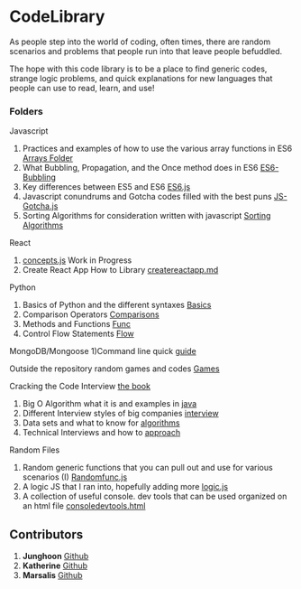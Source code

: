 # CodeLibrary

As people step into the world of coding, often times, there are random scenarios and problems that people run into that leave people befuddled. 

The hope with this code library is to be a place to find generic codes, strange logic problems, and quick explanations for new languages that people can use to read, learn, and use!

### Folders
Javascript 
1) Practices and examples of how to use the various array functions in ES6 [Arrays Folder](https://github.com/juhuyoon/codeLibrary/tree/master/Javascript/ES6-Arrays)  
2) What Bubbling, Propagation, and the Once method does in ES6 [ES6-Bubbling](https://github.com/juhuyoon/codeLibrary/tree/master/Javascript/ES6-Bubbling%20and%20Propagation)
3) Key differences between ES5 and ES6 [ES6.js](https://github.com/juhuyoon/codeLibrary/blob/master/ES6_logic.js)
4) Javascript conundrums and Gotcha codes filled with the best puns [JS-Gotcha.js](https://github.com/juhuyoon/codeLibrary/blob/master/JS-Gotchas.js)
5) Sorting Algorithms for consideration written with javascript [Sorting Algorithms](https://github.com/juhuyoon/codeLibrary/tree/master/Sorting%20Algorithms)

React
1)  [concepts.js](https://github.com/juhuyoon/codeLibrary/blob/master/React/concepts.js) Work in Progress
2) Create React App How to Library [createreactapp.md](https://github.com/juhuyoon/codeLibrary/blob/master/React/createreactapp.md)

Python
1) Basics of Python and the different syntaxes [Basics](https://github.com/juhuyoon/codeLibrary/blob/master/PythonBasics/Basics.py) 
2) Comparison Operators [Comparisons](https://github.com/juhuyoon/codeLibrary/blob/master/PythonBasics/Comparison%20Operators.py)
3) Methods and Functions [Func](https://github.com/juhuyoon/codeLibrary/blob/master/PythonBasics/Methods%20and%20Functions.py)
4) Control Flow Statements [Flow](https://github.com/juhuyoon/codeLibrary/blob/master/PythonBasics/control%20flow%20statements.py)

MongoDB/Mongoose
1)Command line quick [guide](https://github.com/juhuyoon/codeLibrary/blob/master/MongoDB/commandline.md)

Outside the repository random games and codes [Games](https://github.com/juhuyoon/python_games)

Cracking the Code Interview [the book](https://www.amazon.com/Cracking-Coding-Interview-Programming-Questions/dp/0984782850/ref=pd_lpo_sbs_14_img_0?_encoding=UTF8&psc=1&refRID=GB1HKJW9Q92CRSCZS9FD)
1) Big O Algorithm what it is and examples in [java](https://github.com/juhuyoon/codeLibrary/blob/master/Cracking%20the%20Code%20Interview/Big%20O%20Algorithm.java)
2) Different Interview styles of big companies [interview](https://github.com/juhuyoon/codeLibrary/blob/master/Cracking%20the%20Code%20Interview/Interviews.md)
3) Data sets and what to know for [algorithms](https://github.com/juhuyoon/codeLibrary/blob/master/Cracking%20the%20Code%20Interview/Datasets.java)
4) Technical Interviews and how to [approach](https://github.com/juhuyoon/codeLibrary/blob/master/Cracking%20the%20Code%20Interview/Technical_Questions.java) 




Random Files 
1) Random generic functions that you can pull out and use for various scenarios (I) 
[Randomfunc.js](https://github.com/juhuyoon/codeLibrary/blob/master/Randomfunc.js)
2) A logic JS that I ran into, hopefully adding more [logic.js](https://github.com/juhuyoon/codeLibrary/blob/master/logic.js)
3) A collection of useful console. dev tools that can be used organized on an html file [consoledevtools.html](https://github.com/juhuyoon/codeLibrary/blob/master/consoledevtools.html)


## Contributors   

1) **Junghoon** [Github](https://github.com/juhuyoon)
2) **Katherine** [Github](https://github.com/krosenk729)
3) **Marsalis** [Github](https://github.com/Sanders97)
